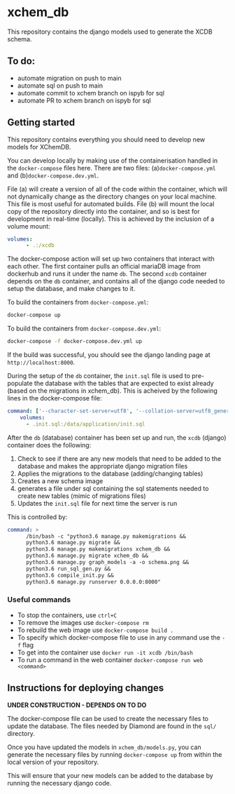 # xchem_db
This repository contains the django models used to generate the XCDB schema.

## To do:
- automate migration on push to main
- automate sql on push to main
- automate commit to xchem branch on ispyb for sql
- automate PR to xchem branch on ispyb for sql

## Getting started
This repository contains everything you should need to develop new models for XChemDB. 

You can develop locally by making use of the containerisation handled in the ``docker-compose`` files here. There are 
two files: (a)``docker-compose.yml`` and (b)``docker-compose.dev.yml``. 

File (a) will create a version of all of the code within the container, which will not dynamically change as the 
directory changes on your local machine.  This file is most useful for automated builds. File (b) will mount the local 
copy of the repository directly into the container, and so is best for development in real-time (locally). This is 
achieved by the inclusion of a volume mount: 

```yaml
volumes:
      - .:/xcdb
```

The docker-compose action will set up two containers that interact with each other. The first container pulls an official 
mariaDB image from dockerhub and runs it under the name ``db``. The second ``xcdb`` container depends on the ``db`` 
container, and contains all of the django code needed to setup the database, and make changes to it. 

To build the containers from ``docker-compose.yml``:

```bash
docker-compose up
```

To build the containers from ``docker-compose.dev.yml``:

```bash
docker-compose -f docker-compose.dev.yml up
```

If the build was successful, you should see the django landing page at ``http://localhost:8000``.

During the setup of the ``db`` container, the ``init.sql`` file is used to pre-populate the database with the tables 
that are expected to exist already (based on the migrations in xchem_db). This is acheived by the following lines in 
the docker-compose file:

```yaml
command: ['--character-set-server=utf8', '--collation-server=utf8_general_ci', '--init-file=/data/application/init.sql']
    volumes:
      - .init.sql:/data/application/init.sql
```

After the ``db`` (database) container has been set up and run, the ``xcdb`` (django) container does the following:
1. Check to see if there are any new models that need to be added to the database and makes the appropriate django 
migration files
2. Applies the migrations to the database (adding/changing tables)
3. Creates a new schema image
4. generates a file under sql containing the sql statements needed to create new tables (mimic of migrations files)
5. Updates the ``init.sql`` file for next time the server is run

This is controlled by:

```yaml
command: >
      /bin/bash -c "python3.6 manage.py makemigrations &&
      python3.6 manage.py migrate &&
      python3.6 manage.py makemigrations xchem_db &&
      python3.6 manage.py migrate xchem_db &&
      python3.6 manage.py graph_models -a -o schema.png &&
      python3.6 run_sql_gen.py &&
      python3.6 compile_init.py &&
      python3.6 manage.py runserver 0.0.0.0:8000"
```

### Useful commands
- To stop the containers, use ``ctrl+C``
- To remove the images use ``docker-compose rm``
- To rebuild the web image use ``docker-compose build .``
- To specify which docker-compose file to use in any command use the ``-f`` flag
- To get into the container use ``docker run -it xcdb /bin/bash``
- To run a command in the web container ``docker-compose run web <command>``


## Instructions for deploying changes
**UNDER CONSTRUCTION - DEPENDS ON TO DO**

The docker-compose file can be used to create the necessary files to update the database. The files needed by Diamond 
are found in the ``sql/`` directory. 

Once you have updated the models in ``xchem_db/models.py``, you can generate the necessary files by running 
``docker-compose up`` from within the local version of your repository. 

This will ensure that your new models can be added to the database by running the necessary django code.


